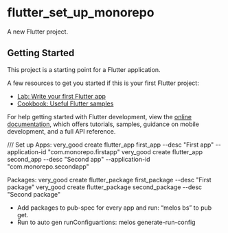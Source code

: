 # flutter_set_up_monorepo

A new Flutter project.

## Getting Started

This project is a starting point for a Flutter application.

A few resources to get you started if this is your first Flutter project:

- [Lab: Write your first Flutter app](https://docs.flutter.dev/get-started/codelab)
- [Cookbook: Useful Flutter samples](https://docs.flutter.dev/cookbook)

For help getting started with Flutter development, view the
[online documentation](https://docs.flutter.dev/), which offers tutorials,
samples, guidance on mobile development, and a full API reference.

/// Set up
Apps:
very_good create flutter_app first_app --desc "First app" --application-id "com.monorepo.firstapp"
very_good create flutter_app second_app --desc "Second app" --application-id "com.monorepo.secondapp"

Packages: very_good create flutter_package first_package --desc "First package"
very_good create flutter_package second_package --desc "Second package"


- Add packages to pub-spec for every app and run: “melos bs” to pub get.
- Run to auto gen runConfiguartions: melos generate-run-config